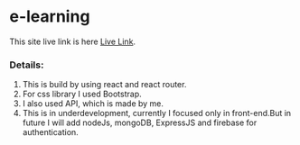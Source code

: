 # e-learning
This site live link is here [Live Link](https://e-learnin-by-sagar.netlify.app/).
### Details:
1. This is build by using react and react router.
2. For css library I used Bootstrap.
3. I also used API, which is made by me.
4. This is in underdevelopment, currently I focused only in front-end.But in future I will add nodeJs, mongoDB, ExpressJS and firebase for authentication.